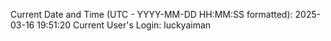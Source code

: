 Current Date and Time (UTC - YYYY-MM-DD HH:MM:SS formatted): 2025-03-16 19:51:20
Current User's Login: luckyaiman
